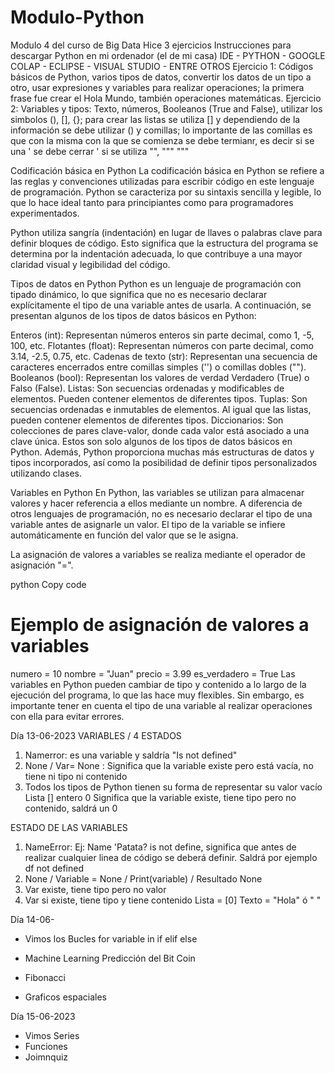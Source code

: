# Modulo-Python
Modulo 4 del curso de Big Data
Hice 3 ejercicios
Instrucciones para descargar Python en mi ordenador (el de mi casa)
IDE - PYTHON - GOOGLE COLAP - ECLIPSE - VISUAL STUDIO - ENTRE OTROS
Ejercicio 1: Códigos básicos de Python, varios tipos de datos, convertir los datos de un tipo a otro, usar expresiones y variables para realizar operaciones;
la primera frase fue crear el Hola Mundo, también operaciones matemáticas.
Ejercicio 2: Variables y tipos: Texto, números, Booleanos (True and False), utilizar los simbolos (), [], {}; para crear las listas se utiliza [] y dependiendo 
de la información se debe utilizar () y comillas; lo importante de las comillas es que con la misma con la que se comienza se debe termianr, es decir si se una ' se debe cerrar ' si se utiliza "", """ """

Codificación básica en Python
La codificación básica en Python se refiere a las reglas y convenciones utilizadas para escribir código en este lenguaje de programación. Python se caracteriza por su sintaxis sencilla y legible, lo que lo hace ideal tanto para principiantes como para programadores experimentados.

Python utiliza sangría (indentación) en lugar de llaves o palabras clave para definir bloques de código. Esto significa que la estructura del programa se determina por la indentación adecuada, lo que contribuye a una mayor claridad visual y legibilidad del código.

Tipos de datos en Python
Python es un lenguaje de programación con tipado dinámico, lo que significa que no es necesario declarar explícitamente el tipo de una variable antes de usarla. A continuación, se presentan algunos de los tipos de datos básicos en Python:

Enteros (int): Representan números enteros sin parte decimal, como 1, -5, 100, etc.
Flotantes (float): Representan números con parte decimal, como 3.14, -2.5, 0.75, etc.
Cadenas de texto (str): Representan una secuencia de caracteres encerrados entre comillas simples ('') o comillas dobles ("").
Booleanos (bool): Representan los valores de verdad Verdadero (True) o Falso (False).
Listas: Son secuencias ordenadas y modificables de elementos. Pueden contener elementos de diferentes tipos.
Tuplas: Son secuencias ordenadas e inmutables de elementos. Al igual que las listas, pueden contener elementos de diferentes tipos.
Diccionarios: Son colecciones de pares clave-valor, donde cada valor está asociado a una clave única.
Estos son solo algunos de los tipos de datos básicos en Python. Además, Python proporciona muchas más estructuras de datos y tipos incorporados, así como la posibilidad de definir tipos personalizados utilizando clases.

Variables en Python
En Python, las variables se utilizan para almacenar valores y hacer referencia a ellos mediante un nombre. A diferencia de otros lenguajes de programación, no es necesario declarar el tipo de una variable antes de asignarle un valor. El tipo de la variable se infiere automáticamente en función del valor que se le asigna.

La asignación de valores a variables se realiza mediante el operador de asignación "=".

python
Copy code
# Ejemplo de asignación de valores a variables
numero = 10
nombre = "Juan"
precio = 3.99
es_verdadero = True
Las variables en Python pueden cambiar de tipo y contenido a lo largo de la ejecución del programa, lo que las hace muy flexibles. Sin embargo, es importante tener en cuenta el tipo de una variable al realizar operaciones con ella para evitar errores.

Día 13-06-2023
VARIABLES / 4 ESTADOS
1) Namerror:  es una variable y saldría "Is not defined"
2) None / Var= None : Significa que la variable existe pero está vacía, no tiene ni tipo ni contenido
3) Todos los tipos de Python tienen su forma de representar su valor vacío
  Lista []
  entero 0
  Significa que la variable existe, tiene tipo pero no contenido, saldrá un 0

ESTADO DE LAS VARIABLES
1) NameError: Ej: Name 'Patata? is not define, significa que antes de realizar cualquier linea de código se deberá definir. Saldrá por ejemplo df not defined
2) None / Variable = None  / Print(variable)   / Resultado None
3) Var existe, tiene tipo pero no valor
4) Var si existe, tiene tipo y tiene contenido
  Lista = [0]
  Texto = "Hola" ó " "

Día 14-06-
- Vimos los Bucles
for variable in 
if
elif
else

- Machine Learning
Predicción del Bit Coin

- Fibonacci
- Graficos espaciales

Día 15-06-2023

- Vimos Series 
- Funciones
- Joimnquiz




